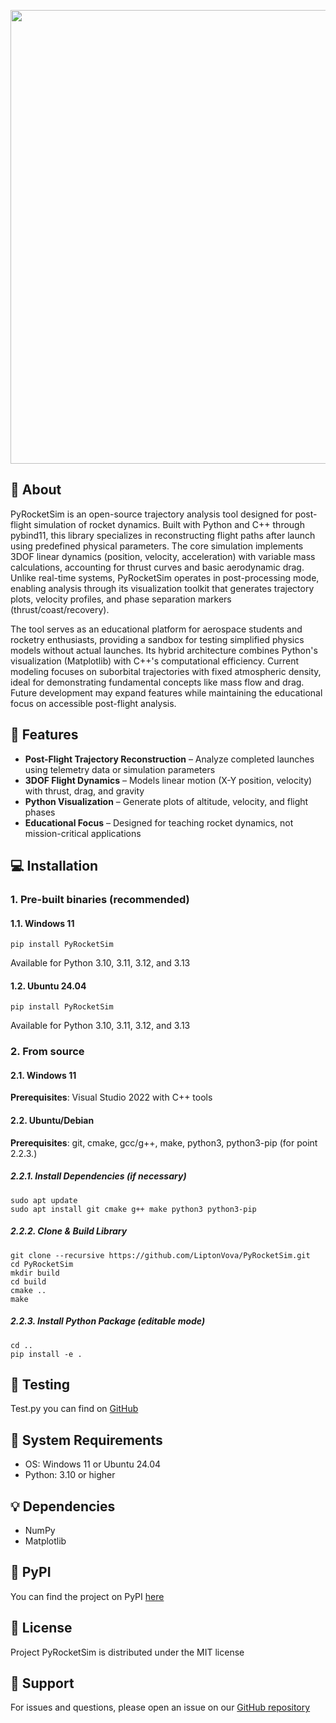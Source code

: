 <p align="center">
      <img src="https://i.ibb.co/xqrzhTmc/logo.png" width="726">
</p>
 
## 📄 About
PyRocketSim is an open-source trajectory analysis tool designed for post-flight simulation of rocket dynamics. Built with Python and C++ through pybind11, this library specializes in reconstructing flight paths after launch using predefined physical parameters. The core simulation implements 3DOF linear dynamics (position, velocity, acceleration) with variable mass calculations, accounting for thrust curves and basic aerodynamic drag. Unlike real-time systems, PyRocketSim operates in post-processing mode, enabling analysis through its visualization toolkit that generates trajectory plots, velocity profiles, and phase separation markers (thrust/coast/recovery).

The tool serves as an educational platform for aerospace students and rocketry enthusiasts, providing a sandbox for testing simplified physics models without actual launches. Its hybrid architecture combines Python's visualization (Matplotlib) with C++'s computational efficiency. Current modeling focuses on suborbital trajectories with fixed atmospheric density, ideal for demonstrating fundamental concepts like mass flow and drag. Future development may expand features while maintaining the educational focus on accessible post-flight analysis.

## 🚀 Features
- **Post-Flight Trajectory Reconstruction** – Analyze completed launches using telemetry data or simulation parameters
- **3DOF Flight Dynamics** – Models linear motion (X-Y position, velocity) with thrust, drag, and gravity
- **Python Visualization** – Generate plots of altitude, velocity, and flight phases
- **Educational Focus** – Designed for teaching rocket dynamics, not mission-critical applications

## 💻 Installation
### 1. Pre-built binaries (recommended)

#### 1.1. Windows 11
    pip install PyRocketSim

Available for Python 3.10, 3.11, 3.12, and 3.13

#### 1.2. Ubuntu 24.04
    pip install PyRocketSim

Available for Python 3.10, 3.11, 3.12, and 3.13

### 2. From source
#### 2.1. Windows 11
**Prerequisites**: Visual Studio 2022 with C++ tools

#### 2.2. Ubuntu/Debian
**Prerequisites**: git, cmake, gcc/g++, make, python3, python3-pip (for point 2.2.3.)

##### 2.2.1. Install Dependencies (if necessary)
    sudo apt update
    sudo apt install git cmake g++ make python3 python3-pip

##### 2.2.2. Clone & Build Library
    git clone --recursive https://github.com/LiptonVova/PyRocketSim.git
    cd PyRocketSim
    mkdir build
    cd build
    cmake ..
    make

##### 2.2.3. Install Python Package (editable mode)
    cd ..
    pip install -e .

## 🧪 Testing
Test.py you can find on [GitHub](https://github.com/LiptonVova/RocketPy)

## 📌 System Requirements
- OS: Windows 11 or Ubuntu 24.04
- Python: 3.10 or higher

## 💡 Dependencies
- NumPy
- Matplotlib

## 💾 PyPI
You can find the project on PyPI [here](https://pypi.org/project/PyRocketSim/)

## 📜 License
Project PyRocketSim is distributed under the MIT license

## 🔨 Support
For issues and questions, please open an issue on our [GitHub repository](https://github.com/LiptonVova/RocketPy)
